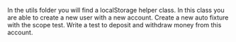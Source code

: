 In the utils folder you will find a localStorage helper class. In this class you are able to create a new user with a new account. Create a new auto fixture with the scope test. Write a test to deposit and withdraw money from this account.